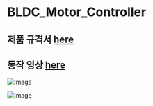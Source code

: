 # BLDC_Motor_Controller

## 제품 규격서 [here](https://github.com/engineerjkk/BLDC_Motor_Controller/blob/main/BLDC_Motor/JK%20MOTOR%201.0%20%EC%A0%9C%ED%92%88%EA%B7%9C%EA%B2%A9%EC%84%9C.pdf)    
## 동작 영상 [here](https://blog.naver.com/engineerjkk)
![image](https://user-images.githubusercontent.com/76835313/114378652-e271c680-9bc2-11eb-941d-9432cc70106f.png)

![image](https://user-images.githubusercontent.com/76835313/114378613-d84fc800-9bc2-11eb-8b0d-220db2be9eeb.png)
